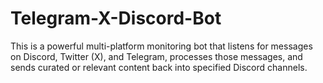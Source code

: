 # Telegram-X-Discord-Bot

This is a powerful multi-platform monitoring bot that listens for messages on Discord, Twitter (X), and Telegram, processes those messages, and sends curated or relevant content back into specified Discord channels.
